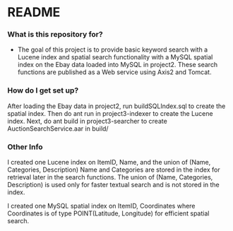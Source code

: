 # README #

### What is this repository for? ###

* The goal of this project is to provide basic keyword search with a Lucene index and spatial search functionality with a MySQL spatial index on the Ebay data loaded into MySQL in project2. These search functions are published as a Web service using Axis2 and Tomcat. 

### How do I get set up? ###

After loading the Ebay data in project2, run buildSQLIndex.sql to create the spatial index. 
Then do
ant run
in project3-indexer to create the Lucene index.
Next, do
ant build
in project3-searcher to create AuctionSearchService.aar in build/

### Other Info ###
I created one Lucene index on ItemID, Name, and the union of (Name, Categories, Description)
Name and Categories are stored in the index for retrieval later in the search functions.
The union of (Name, Categories, Description) is used only for faster textual search and is not stored in the index.

I created one MySQL spatial index on ItemID, Coordinates
where Coordinates is of type POINT(Latitude, Longitude)
for efficient spatial search.